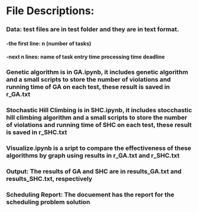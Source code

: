 <h1>File Descriptions: </h1>

<h3> Data: test files are in test folder and they are in text format. </h3>
    <h4>-the first line: n (number of tasks)</h4>
    <h4>-next n lines: name of task entry time processing time deadline</h4>

<h3>Genetic algorithm is in GA.ipynb, it includes genetic algorithm and a small scripts to store the number of violations and running time of GA on each test, these result is saved in r_GA.txt</h3>

<h3>Stochastic Hill Climbing is in SHC.ipynb, it includes stocchastic hill climbing algorithm and a small scripts to store the number of violations and running time of SHC on each test, these result is saved in r_SHC.txt</h3>

<h3>Visualize.ipynb is a sript to compare the effectiveness of these algorithms by graph using results in r_GA.txt and r_SHC.txt</h3>

<h3>Output: The results of GA and SHC are in results_GA.txt and results_SHC.txt, respectively</h3>
 
<h3>Scheduling Report: The docuement has the report for the scheduling problem solution</h3>
 
